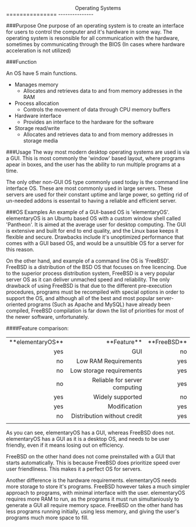 <center>Operating Systems</center>
===============
---------------

###Purpose
One purpose of an operating system is to create an interface for users to control the computer and it's hardware in some way. The operating system is resonsible for all communication with the hardware, sometimes by communicating through the BIOS (In cases where hardware acceleration is not utilized)

###Function

An OS have 5 main functions.

- Manages memory
    - Allocates and retrieves data to and from memory addresses in the RAM
- Process allocation
    - Controls the movement of data through CPU memory buffers
- Hardware interface
    - Provides an interface to the hardware for the software
- Storage read/write
    - Allocates and retrieves data to and from memory addresses in storage media

###Usage
The way most modern desktop operating systems are used is via a GUI. This is most commonly the 'window' based layout, where programs apear in boxes, and the user has the ability to run multiple programs at a time. 

The only other non-GUI OS type commonly used today is the command line interface OS. These are most commonly used in large servers. These servers are used for their constant uptime and large power, so getting rid of un-needed addons is essentail to having a reliable and efficient server.

###OS Examples
An example of a GUI-based OS is 'elementaryOS'. elementaryOS is an Ubuntu based OS with a custom window shell called 'Pantheon'. It is aimed at the average user for desktop computing. The GUI is extensive and built for end to end quality, and the Linux base keeps it flexible and secure. Drawbacks include it's unoptimized performance that comes with a GUI based OS, and would be a unsuitible OS for a server for this reason.

On the other hand, and example of a command line OS is 'FreeBSD'. FreeBSD is a distribution of the BSD OS that focuses on free licencing. Due to the superior process distribution system, FreeBSD is a very popular server OS as it can deliver unmached speed and reliability. The only drawback of using FreeBSD is that due to the different pre-execution procedures, programs must be recompiled with special options in order to support the OS, and although all of the best and most popular server-oriented programs (Such as Apache and MySQL) have already been compiled, FreeBSD compilation is far down the list of priorities for most of the newer software, unfortunately.

####Feature comparison:
<style>
td {
	text-align: right;
}
</style>
<table>
<tr> <td>**elementaryOS**</td>  <td>**Feature**</td>  <td>**FreeBSD**</td> </tr>
<tr> <td>yes</td>  <td>GUI</td>  <td>no</td> </tr>
<tr> <td>no</td>  <td>Low RAM Requirements</td>  <td>yes</td> </tr>
<tr> <td>no</td>  <td>Low storage requirements</td>  <td>yes</td> </tr>
<tr> <td>no</td>  <td>Reliable for server computing</td>  <td>yes</td> </tr>
<tr> <td>yes</td>  <td>Widely supported</td>  <td>no</td> </tr>
<tr> <td>yes</td>  <td>Modification</td>  <td>yes</td> </tr>
<tr> <td>no</td>  <td>Distribution without credit</td>  <td>yes</td> </tr>
<tr> <td></td>  <td></td>  <td></td> </tr>
</table>

As you can see, elementaryOS has a GUI, whereas FreeBSD does not. elementaryOS has a GUI as it is a desktop OS, and needs to be user friendly, even if it means losing out on efficiency.

FreeBSD on the other hand does not come preinstalled with a GUI that starts automatically. This is because FreeBSD does prioritize speed over user friendliness. This makes it a perfect OS for servers.

Another difference is the hardware requirements. elementaryOS needs more storage to store it's programs. FreeBSD however takes a much simpler approach to programs, with minimal interface with the user. elementaryOS requires more RAM to run, as the programs it must run simultaniously to generate a GUI all require memory space. FreeBSD on the other hand has less programs running initially, using less memory, and giving the user's programs much more space to fill.
